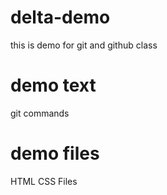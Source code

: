 # delta-demo
this is demo for git and github class

# demo text
 git commands
# demo files
HTML CSS Files 
